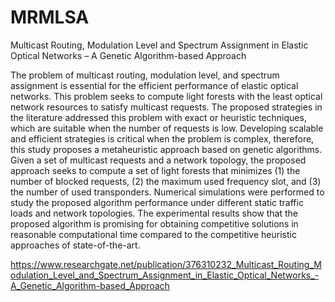 # MRMLSA
Multicast Routing, Modulation Level and Spectrum Assignment in Elastic Optical Networks – A Genetic Algorithm-based Approach

The problem of multicast routing, modulation level, and spectrum assignment is essential for the efficient performance of elastic optical networks. This problem seeks to compute light forests with the least optical network resources to satisfy multicast requests. The proposed strategies in the literature addressed this problem with exact or heuristic techniques, which are suitable when the number of requests is low. Developing scalable and efficient strategies is critical when the problem is complex, therefore, this study proposes a metaheuristic approach based on genetic algorithms. Given a set of multicast requests and a network topology, the proposed approach seeks to compute a set of light forests that minimizes (1) the number of blocked requests, (2) the maximum used frequency slot, and (3) the number of used transponders. Numerical simulations were performed to study the proposed algorithm performance under different static traffic loads and network topologies. The experimental results show that the proposed algorithm is promising for obtaining competitive solutions in reasonable computational time compared to the competitive heuristic approaches of state-of-the-art.

https://www.researchgate.net/publication/376310232_Multicast_Routing_Modulation_Level_and_Spectrum_Assignment_in_Elastic_Optical_Networks_-A_Genetic_Algorithm-based_Approach
